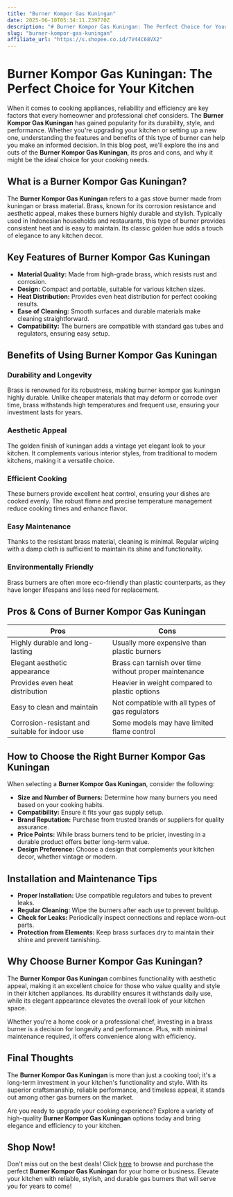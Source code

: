 ```yaml
---
title: "Burner Kompor Gas Kuningan"
date: 2025-06-10T05:34:11.239770Z
description: "# Burner Kompor Gas Kuningan: The Perfect Choice for Your Kitchen..."
slug: "burner-kompor-gas-kuningan"
affiliate_url: "https://s.shopee.co.id/7V44C68VX2"
---
```

# Burner Kompor Gas Kuningan: The Perfect Choice for Your Kitchen

When it comes to cooking appliances, reliability and efficiency are key factors that every homeowner and professional chef considers. The **Burner Kompor Gas Kuningan** has gained popularity for its durability, style, and performance. Whether you're upgrading your kitchen or setting up a new one, understanding the features and benefits of this type of burner can help you make an informed decision. In this blog post, we'll explore the ins and outs of the **Burner Kompor Gas Kuningan**, its pros and cons, and why it might be the ideal choice for your cooking needs.

## What is a Burner Kompor Gas Kuningan?

The **Burner Kompor Gas Kuningan** refers to a gas stove burner made from kuningan or brass material. Brass, known for its corrosion resistance and aesthetic appeal, makes these burners highly durable and stylish. Typically used in Indonesian households and restaurants, this type of burner provides consistent heat and is easy to maintain. Its classic golden hue adds a touch of elegance to any kitchen decor.

## Key Features of Burner Kompor Gas Kuningan

- **Material Quality:** Made from high-grade brass, which resists rust and corrosion.
- **Design:** Compact and portable, suitable for various kitchen sizes.
- **Heat Distribution:** Provides even heat distribution for perfect cooking results.
- **Ease of Cleaning:** Smooth surfaces and durable materials make cleaning straightforward.
- **Compatibility:** The burners are compatible with standard gas tubes and regulators, ensuring easy setup.

## Benefits of Using Burner Kompor Gas Kuningan

### Durability and Longevity

Brass is renowned for its robustness, making burner kompor gas kuningan highly durable. Unlike cheaper materials that may deform or corrode over time, brass withstands high temperatures and frequent use, ensuring your investment lasts for years.

### Aesthetic Appeal

The golden finish of kuningan adds a vintage yet elegant look to your kitchen. It complements various interior styles, from traditional to modern kitchens, making it a versatile choice.

### Efficient Cooking

These burners provide excellent heat control, ensuring your dishes are cooked evenly. The robust flame and precise temperature management reduce cooking times and enhance flavor.

### Easy Maintenance

Thanks to the resistant brass material, cleaning is minimal. Regular wiping with a damp cloth is sufficient to maintain its shine and functionality.

### Environmentally Friendly

Brass burners are often more eco-friendly than plastic counterparts, as they have longer lifespans and less need for replacement.

## Pros & Cons of Burner Kompor Gas Kuningan

| Pros                                              | Cons                                              |
|---------------------------------------------------|---------------------------------------------------|
| Highly durable and long-lasting                 | Usually more expensive than plastic burners      |
| Elegant aesthetic appearance                     | Brass can tarnish over time without proper maintenance |
| Provides even heat distribution                  | Heavier in weight compared to plastic options    |
| Easy to clean and maintain                       | Not compatible with all types of gas regulators  |
| Corrosion-resistant and suitable for indoor use| Some models may have limited flame control       |

## How to Choose the Right Burner Kompor Gas Kuningan

When selecting a **Burner Kompor Gas Kuningan**, consider the following:

- **Size and Number of Burners:** Determine how many burners you need based on your cooking habits.
- **Compatibility:** Ensure it fits your gas supply setup.
- **Brand Reputation:** Purchase from trusted brands or suppliers for quality assurance.
- **Price Points:** While brass burners tend to be pricier, investing in a durable product offers better long-term value.
- **Design Preference:** Choose a design that complements your kitchen decor, whether vintage or modern.

## Installation and Maintenance Tips

- **Proper Installation:** Use compatible regulators and tubes to prevent leaks.
- **Regular Cleaning:** Wipe the burners after each use to prevent buildup.
- **Check for Leaks:** Periodically inspect connections and replace worn-out parts.
- **Protection from Elements:** Keep brass surfaces dry to maintain their shine and prevent tarnishing.

## Why Choose Burner Kompor Gas Kuningan?

The **Burner Kompor Gas Kuningan** combines functionality with aesthetic appeal, making it an excellent choice for those who value quality and style in their kitchen appliances. Its durability ensures it withstands daily use, while its elegant appearance elevates the overall look of your kitchen space.

Whether you're a home cook or a professional chef, investing in a brass burner is a decision for longevity and performance. Plus, with minimal maintenance required, it offers convenience along with efficiency.

## Final Thoughts

The **Burner Kompor Gas Kuningan** is more than just a cooking tool; it's a long-term investment in your kitchen's functionality and style. With its superior craftsmanship, reliable performance, and timeless appeal, it stands out among other gas burners on the market.

Are you ready to upgrade your cooking experience? Explore a variety of high-quality **Burner Kompor Gas Kuningan** options today and bring elegance and efficiency to your kitchen.

## Shop Now!

Don't miss out on the best deals! Click [here](https://s.shopee.co.id/7V44C68VX2) to browse and purchase the perfect **Burner Kompor Gas Kuningan** for your home or business. Elevate your kitchen with reliable, stylish, and durable gas burners that will serve you for years to come!